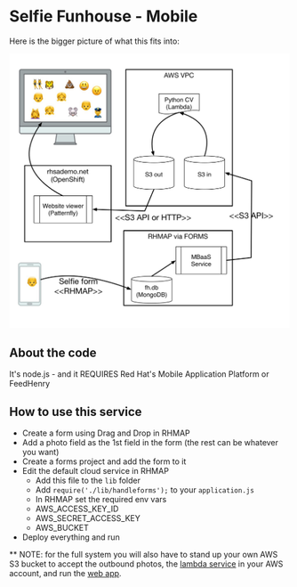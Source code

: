 # Selfie Funhouse - Mobile

Here is the bigger picture of what this fits into:

![selfiefunhousediagram](.design/selfiefunhouse.jpg)

## About the code
It's node.js - and it REQUIRES Red Hat's Mobile Application Platform or FeedHenry

## How to use this service
* Create a form using Drag and Drop in RHMAP
* Add a photo field as the 1st field in the form (the rest can be whatever you want)
* Create a forms project and add the form to it
* Edit the default cloud service in RHMAP
  * Add this file to the `lib` folder
  * Add ```require('./lib/handleforms');``` to your `application.js`
  * In RHMAP set the required env vars
   * AWS_ACCESS_KEY_ID
   * AWS_SECRET_ACCESS_KEY
   * AWS_BUCKET
* Deploy everything and run

** NOTE: for the full system you will also have to stand up your own AWS S3 bucket to accept the outbound photos, the [lambda service](https://github.com/dudash/selfie-funhouse-cv) in your AWS account, and run the [web app](https://github.com/dudash/selfie-funhouse-webapp).
